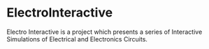 # ElectroInteractive
Electro Interactive is a project which presents a series of Interactive Simulations of Electrical and Electronics Circuits.
